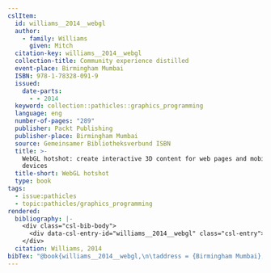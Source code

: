 ```yaml
---
cslItem:
  id: williams__2014__webgl
  author:
    - family: Williams
      given: Mitch
  citation-key: williams__2014__webgl
  collection-title: Community experience distilled
  event-place: Birmingham Mumbai
  ISBN: 978-1-78328-091-9
  issued:
    date-parts:
      - - 2014
  keyword: collection::pathicles::graphics_programming
  language: eng
  number-of-pages: "289"
  publisher: Packt Publishing
  publisher-place: Birmingham Mumbai
  source: Gemeinsamer Bibliotheksverbund ISBN
  title: >-
    WebGL hotshot: create interactive 3D content for web pages and mobile
    devices
  title-short: WebGL hotshot
  type: book
tags:
  - issue:pathicles
  - topic:pathicles/graphics_programming
rendered:
  bibliography: |-
    <div class="csl-bib-body">
      <div data-csl-entry-id="williams__2014__webgl" class="csl-entry">Williams, M. 2014 <i>WebGL hotshot: create interactive 3D content for web pages and mobile devices</i>. Birmingham Mumbai: Packt Publishing (Community experience distilled).</div>
    </div>
  citation: Williams, 2014
bibTex: "@book{williams__2014__webgl,\n\taddress = {Birmingham Mumbai},\n\tauthor = {Williams, Mitch},\n\tseries = {Community experience distilled},\n\tyear = {2014},\n\tpublisher = {Packt Publishing},\n\ttitle = {WebGL hotshot: create interactive 3D content for web pages and mobile devices},\n}\n\n"
---
```

